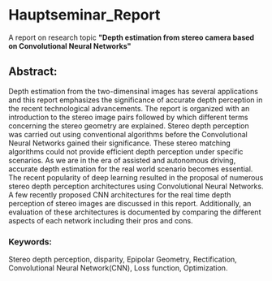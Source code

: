 # Hauptseminar_Report
A report on research topic **"Depth estimation from stereo camera based on Convolutional Neural Networks"**

## Abstract:
Depth estimation from the two-dimensinal images has several applications and this 
report emphasizes the significance of accurate depth perception in the recent 
technological advancements. The report is organized with an introduction to the stereo
image pairs followed by which different terms concerning the stereo geometry are
explained. Stereo depth perception was carried out using conventional algorithms
before the Convolutional Neural Networks gained their significance. These stereo
matching algorithms could not provide efficient depth perception under specific 
scenarios. As we are in the era of assisted and autonomous driving, accurate depth
estimation for the real world scenario becomes essential. The recent popularity
of deep learning resulted in the proposal of numerous stereo depth perception 
architectures using Convolutional Neural Networks. A few recently proposed CNN
architectures for the real time depth perception of stereo images are discussed in
this report. Additionally, an evaluation of these architectures is documented by
comparing the different aspects of each network including their pros and cons.
### Keywords: 
Stereo depth perception, disparity, Epipolar Geometry, Rectification,
Convolutional Neural Network(CNN), Loss function, Optimization.
